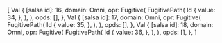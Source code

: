 [
    Val {
        [salsa id]: 16,
        domain: Omni,
        opr: Fugitive(
            FugitivePath(
                Id {
                    value: 34,
                },
            ),
        ),
        opds: [],
    },
    Val {
        [salsa id]: 17,
        domain: Omni,
        opr: Fugitive(
            FugitivePath(
                Id {
                    value: 35,
                },
            ),
        ),
        opds: [],
    },
    Val {
        [salsa id]: 18,
        domain: Omni,
        opr: Fugitive(
            FugitivePath(
                Id {
                    value: 36,
                },
            ),
        ),
        opds: [],
    },
]